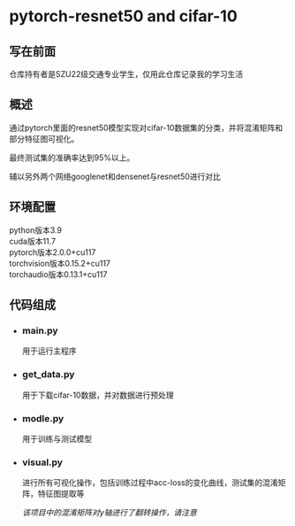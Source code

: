 # pytorch-resnet50 and cifar-10
<h2>写在前面</h2>
<p>仓库持有者是SZU22级交通专业学生，仅用此仓库记录我的学习生活</p>
<h2>概述</h2>
<p>通过pytorch里面的resnet50模型实现对cifar-10数据集的分类，并将混淆矩阵和部分特征图可视化。</p>
<p>最终测试集的准确率达到95%以上。</p>
<p>辅以另外两个网络googlenet和densenet与resnet50进行对比</p>
<h2>环境配置</h2>
<p>python版本3.9<br>cuda版本11.7<br>pytorch版本2.0.0+cu117<br>torchvision版本0.15.2+cu117<br>torchaudio版本0.13.1+cu117
<h2>代码组成</h2>
<ul>
  <li><h3>main.py</h3></li>
  <p>用于运行主程序</p>
  <li><h3>get_data.py</h3></li>
  <p>用于下载cifar-10数据，并对数据进行预处理</p>
  <li><h3>modle.py</h3></li>
  <p>用于训练与测试模型</p>
  <li><h3>visual.py</h3></li>
  <p>进行所有可视化操作，包括训练过程中acc-loss的变化曲线，测试集的混淆矩阵，特征图提取等</p>
  <p><i>该项目中的混淆矩阵对y轴进行了翻转操作，请注意</i></p>
</ul>
